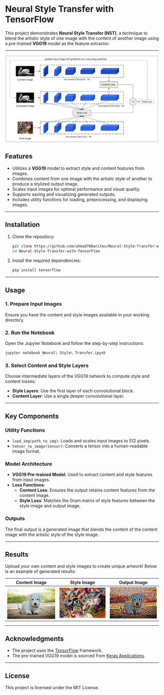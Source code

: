 # Neural Style Transfer with TensorFlow

This project demonstrates **Neural Style Transfer (NST)**, a technique to blend the artistic style of one image with the content of another image using a pre-trained **VGG19** model as the feature extractor.

---
![Architecture](images/style_transfer_architecture.png)

## Features

- Utilizes a **VGG19** model to extract style and content features from images.
- Combines content from one image with the artistic style of another to produce a stylized output image.
- Scales input images for optimal performance and visual quality.
- Supports saving and visualizing generated outputs.
- Includes utility functions for loading, preprocessing, and displaying images.

---

## Installation

1. Clone the repository:
   ```bash
   git clone https://github.com/ahmad786writes/Neural-Style-Transfer-with-TensorFlow
   cd Neural-Style-Transfer-with-TensorFlow
   ```

2. Install the required dependencies:
   ```bash
   pip install tensorflow
   ```
---

## Usage

### 1. Prepare Input Images
Ensure you have the content and style images available in your working directory.

### 2. Run the Notebook
Open the Jupyter Notebook and follow the step-by-step instructions:
   ```bash
   jupyter notebook Neural\ Style\ Transfer.ipynb
   ```

### 3. Select Content and Style Layers
Choose intermediate layers of the VGG19 network to compute style and content losses:
- **Style Layers**: Use the first layer of each convolutional block.
- **Content Layer**: Use a single deeper convolutional layer.

---

## Key Components

### Utility Functions
- `load_img(path_to_img)`: Loads and scales input images to 512 pixels.
- `tensor_to_image(tensor)`: Converts a tensor into a human-readable image format.

### Model Architecture
- **VGG19 Pre-trained Model**: Used to extract content and style features from input images.
- **Loss Functions**:
  - **Content Loss**: Ensures the output retains content features from the content image.
  - **Style Loss**: Matches the Gram matrix of style features between the style image and output image.

### Outputs
The final output is a generated image that blends the content of the content image with the artistic style of the style image.

---

## Results
Upload your own content and style images to create unique artwork! Below is an example of generated results:

| **Content Image** | **Style Image** | **Output Image** |
|--------------------|-----------------|------------------|
| <img src="images/dog1.jpeg" alt="content" width="250"/> | <img src="images/style.jpg" alt="style" width="250"/> | <img src="images/doggo.png" alt="output" width="250"/> |

---

## Acknowledgments
- The project uses the [TensorFlow](https://www.tensorflow.org/) framework.
- The pre-trained VGG19 model is sourced from [Keras Applications](https://keras.io/api/applications/).

---

## License
This project is licensed under the MIT License.
